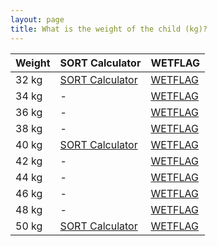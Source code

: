 ```yaml
---
layout: page
title: What is the weight of the child (kg)?
---
```

<table class="nhsuk-table">
  <thead class="nhsuk-table__head">
    <tr class="nhsuk-table__row">
      <th class="nhsuk-table__header">Weight</th>
      <th class="nhsuk-table__header">SORT Calculator</th>
      <th class="nhsuk-table__header">WETFLAG</th>
    </tr>
  </thead>
  <tbody class="nhsuk-table__body">
    <tr><td>32 kg</td><td><a href="https://www.sort.nhs.uk/Media/Guidelines/Drug-calculators/32kg.pdf">SORT Calculator</a></td><td><a class="nhsuk-button nhsuk-button--secondary" href="/WETFLAG/32kg.pdf">WETFLAG</a></td></tr>
    <tr><td>34 kg</td><td>-</td><td><a class="nhsuk-button nhsuk-button--secondary" href="/WETFLAG/34kg.pdf">WETFLAG</a></td></tr>
    <tr><td>36 kg</td><td>-</td><td><a class="nhsuk-button nhsuk-button--secondary" href="/WETFLAG/36kg.pdf">WETFLAG</a></td></tr>
    <tr><td>38 kg</td><td>-</td><td><a class="nhsuk-button nhsuk-button--secondary" href="/WETFLAG/38kg.pdf">WETFLAG</a></td></tr>
    <tr><td>40 kg</td><td><a href="https://www.sort.nhs.uk/Media/Guidelines/Drug-calculators/40kg.pdf">SORT Calculator</a></td><td><a class="nhsuk-button nhsuk-button--secondary" href="/WETFLAG/40kg.pdf">WETFLAG</a></td></tr>
    <tr><td>42 kg</td><td>-</td><td><a class="nhsuk-button nhsuk-button--secondary" href="/WETFLAG/42kg.pdf">WETFLAG</a></td></tr>
    <tr><td>44 kg</td><td>-</td><td><a class="nhsuk-button nhsuk-button--secondary" href="/WETFLAG/44kg.pdf">WETFLAG</a></td></tr>
    <tr><td>46 kg</td><td>-</td><td><a class="nhsuk-button nhsuk-button--secondary" href="/WETFLAG/46kg.pdf">WETFLAG</a></td></tr>
    <tr><td>48 kg</td><td>-</td><td><a class="nhsuk-button nhsuk-button--secondary" href="/WETFLAG/48kg.pdf">WETFLAG</a></td></tr>
    <tr><td>50 kg</td><td><a href="https://www.sort.nhs.uk/Media/Guidelines/Drug-calculators/50kg.pdf">SORT Calculator</a></td><td><a class="nhsuk-button nhsuk-button--secondary" href="/WETFLAG/50kg.pdf">WETFLAG</a></td></tr>
  </tbody>
</table>